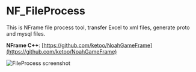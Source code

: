 # NF_FileProcess
This is NFrame file process tool, transfer Excel to xml files, generate proto and mysql files.

**NFrame C++**: [https://github.com/ketoo/NoahGameFrame](https://github.com/ketoo/NoahGameFrame)

![FileProcess screenshot](https://github.com/eliteYang/NF_FileProcess/blob/master/FileProcess.png)
